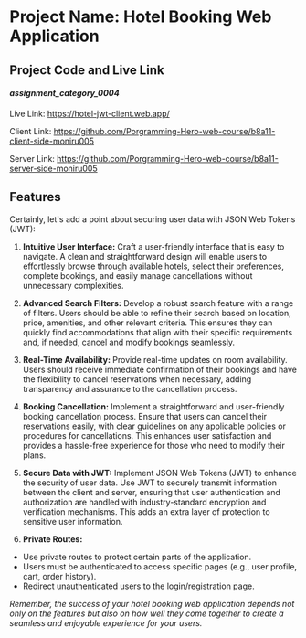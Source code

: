 
# Project Name: Hotel Booking Web Application



## Project Code and Live Link

#### *assignment_category_0004*


Live Link: https://hotel-jwt-client.web.app/

Client Link: https://github.com/Porgramming-Hero-web-course/b8a11-client-side-moniru005

Server Link: https://github.com/Porgramming-Hero-web-course/b8a11-server-side-moniru005


## Features

Certainly, let's add a point about securing user data with JSON Web Tokens (JWT):

1. **Intuitive User Interface:** Craft a user-friendly interface that is easy to navigate. A clean and straightforward design will enable users to effortlessly browse through available hotels, select their preferences, complete bookings, and easily manage cancellations without unnecessary complexities.

2. **Advanced Search Filters:** Develop a robust search feature with a range of filters. Users should be able to refine their search based on location, price, amenities, and other relevant criteria. This ensures they can quickly find accommodations that align with their specific requirements and, if needed, cancel and modify bookings seamlessly.

3. **Real-Time Availability:** Provide real-time updates on room availability. Users should receive immediate confirmation of their bookings and have the flexibility to cancel reservations when necessary, adding transparency and assurance to the cancellation process.

4. **Booking Cancellation:** Implement a straightforward and user-friendly booking cancellation process. Ensure that users can cancel their reservations easily, with clear guidelines on any applicable policies or procedures for cancellations. This enhances user satisfaction and provides a hassle-free experience for those who need to modify their plans.

5. **Secure Data with JWT:** Implement JSON Web Tokens (JWT) to enhance the security of user data. Use JWT to securely transmit information between the client and server, ensuring that user authentication and authorization are handled with industry-standard encryption and verification mechanisms. This adds an extra layer of protection to sensitive user information.

6. **Private Routes:**

- Use private routes to protect certain parts of the application.
- Users must be authenticated to access specific pages (e.g., user profile, cart, order history).
- Redirect unauthenticated users to the login/registration page.

 
*Remember, the success of your hotel booking web application depends not only on the features but also on how well they come together to create a seamless and enjoyable experience for your users.*